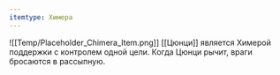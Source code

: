 ```yaml
---
itemtype: Химера
---
```

![[Temp/Placeholder_Chimera_Item.png]]
[[Цюнци]] является Химерой поддержки с контролем одной цели. Когда Цюнци рычит, враги бросаются в рассыпную.
